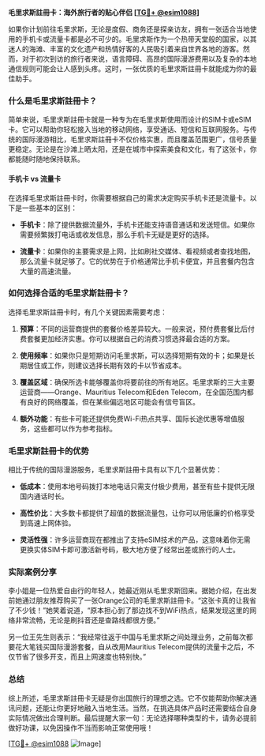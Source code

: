 **毛里求斯註冊卡：海外旅行者的贴心伴侣 [[TG💪+ @esim1088](https://t.me/s/esim1088)]**

如果你计划前往毛里求斯，无论是度假、商务还是探亲访友，拥有一张适合当地使用的手机卡或流量卡都是必不可少的。毛里求斯作为一个热带天堂般的国家，以其迷人的海滩、丰富的文化遗产和热情好客的人民吸引着来自世界各地的游客。然而，对于初次到访的旅行者来说，语言障碍、高昂的国际漫游费用以及复杂的本地通信规则可能会让人感到头疼。这时，一张优质的毛里求斯註冊卡就能成为你的最佳助手。

### 什么是毛里求斯註冊卡？

简单来说，毛里求斯註冊卡就是一种专为在毛里求斯使用而设计的SIM卡或eSIM卡。它可以帮助你轻松接入当地的移动网络，享受通话、短信和互联网服务。与传统的国际漫游相比，毛里求斯註冊卡不仅价格实惠，而且覆盖范围更广，信号质量更稳定。无论是在沙滩上晒太阳，还是在城市中探索美食和文化，有了这张卡，你都能随时随地保持联系。

#### 手机卡 vs 流量卡

在选择毛里求斯註冊卡时，你需要根据自己的需求决定购买手机卡还是流量卡。以下是一些基本的区别：

- **手机卡**：除了提供数据流量外，手机卡还能支持语音通话和发送短信。如果你需要频繁拨打电话或收发信息，那么手机卡无疑是更好的选择。
  
- **流量卡**：如果你的主要需求是上网，比如刷社交媒体、看视频或者查找地图，那么流量卡就足够了。它的优势在于价格通常比手机卡便宜，并且套餐内包含大量的高速流量。

### 如何选择合适的毛里求斯註冊卡？

选择毛里求斯註冊卡时，有几个关键因素需要考虑：

1. **预算**：不同的运营商提供的套餐价格差异较大。一般来说，预付费套餐比后付费套餐更加经济实惠。你可以根据自己的消费习惯选择最合适的方案。
   
2. **使用频率**：如果你只是短期访问毛里求斯，可以选择短期有效的卡；如果是长期居住或工作，则建议选择长期有效的卡以节省成本。

3. **覆盖区域**：确保所选卡能够覆盖你将要前往的所有地区。毛里求斯的三大主要运营商——Orange、Mauritius Telecom和Eden Telecom，在全国范围内都有良好的网络覆盖，但在某些偏远地区可能会有信号盲区。

4. **额外功能**：有些卡可能还提供免费Wi-Fi热点共享、国际长途优惠等增值服务，这些都可以作为参考指标。

### 毛里求斯註冊卡的优势

相比于传统的国际漫游服务，毛里求斯註冊卡具有以下几个显著优势：

- **低成本**：使用本地号码拨打本地电话只需支付极少费用，甚至有些卡提供无限国内通话时长。
  
- **高性价比**：大多数卡都提供了超值的数据流量包，让你可以用低廉的价格享受到高速上网体验。

- **灵活性强**：许多运营商现在都推出了支持eSIM技术的产品，这意味着你无需更换实体SIM卡即可激活新号码，极大地方便了经常出差或旅行的人士。

### 实际案例分享

李小姐是一位热爱自由行的年轻人，她最近刚从毛里求斯回来。据她介绍，在出发前她通过朋友推荐购买了一张Orange公司的毛里求斯註冊卡。“这张卡真的让我省了不少钱！”她笑着说道，“原本担心到了那边找不到WiFi热点，结果发现这里的网络非常流畅，无论是刷抖音还是查路线都很方便。”

另一位王先生则表示：“我经常往返于中国与毛里求斯之间处理业务，之前每次都要花大笔钱买国际漫游套餐，自从改用Mauritius Telecom提供的流量卡之后，不仅节省了很多开支，而且上网速度也特别快。”

### 总结

综上所述，毛里求斯註冊卡无疑是你出国旅行的理想之选。它不仅能帮助你解决通讯问题，还能让你更好地融入当地生活。当然，在挑选具体产品时还需要结合自身实际情况做出合理判断。最后提醒大家一句：无论选择哪种类型的卡，请务必提前做好功课，以免因操作不当而影响正常使用哦！

[[TG💪+ @esim1088](https://t.me/s/esim1088) ![Image](https://i.postimg.cc/4NQfJmqS/Snipaste-2025-05-13-00-14-12.png)]